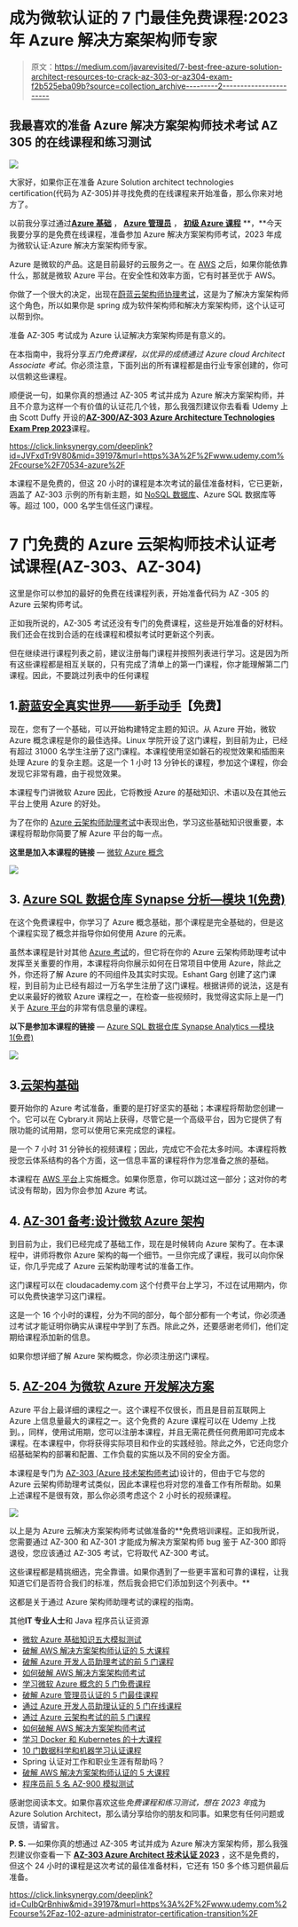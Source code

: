 # 成为微软认证的 7 门最佳免费课程:2023 年 Azure 解决方案架构师专家

> 原文：<https://medium.com/javarevisited/7-best-free-azure-solution-architect-resources-to-crack-az-303-or-az304-exam-f2b525eba09b?source=collection_archive---------2----------------------->

## 我最喜欢的准备 Azure 解决方案架构师技术考试 AZ 305 的在线课程和练习测试

![](img/9850b94ce9aeb3ba5cad2597e57d2fb2.png)

大家好，如果你正在准备 Azure Solution architect technologies certification(代码为 AZ-305)并寻找免费的在线课程来开始准备，那么你来对地方了。

以前我分享过通过[**Azure 基础**](/javarevisited/5-best-azure-fundamentals-courses-to-pass-az-900-certification-exam-in-2020-9e602aea035d) ， [**Azure 管理员**](/javarevisited/7-best-courses-for-az-104-microsoft-azure-administrator-associate-certification-exam-in-2021-7b620d61dcd8) ， [**初级 Azure 课程**](/javarevisited/10-best-microsoft-azure-courses-for-beginners-and-experienced-developers-d41a454834c0) **，**今天我要分享的是免费在线课程，准备参加 Azure 解决方案架构师考试，2023 年成为微软认证:Azure 解决方案架构师专家。

Azure 是微软的产品。这是目前最好的云服务之一。在 [AWS](https://javarevisited.blogspot.com/2020/05/top-5-amazon-web-services-aws-courses-for-beginners-and-experienced-programmers.html) 之后，如果你能依靠什么，那就是微软 Azure 平台。在安全性和效率方面，它有时甚至优于 AWS。

你做了一个很大的决定，出现在[蔚蓝云架构师协理考试](https://javarevisited.blogspot.com/2020/04/how-to-crack-microsoft-azure-solution-architect-exam-az-300.html)，这是为了解决方案架构师这个角色，所以如果你是 spring 成为软件架构师和解决方案架构师，这个认证可以帮到你。

准备 AZ-305 考试成为 Azure 认证解决方案架构师是有意义的。

在本指南中，我将分享*五门免费课程，以优异的成绩通过 Azure cloud Architect Associate 考试*。你必须注意，下面列出的所有课程都是由行业专家创建的，你可以信赖这些课程。

顺便说一句，如果你真的想通过 AZ-305 考试并成为 Azure 解决方案架构师，并且不介意为这样一个有价值的认证花几个钱，那么我强烈建议你去看看 Udemy 上由 Scott Duffy 开设的[**AZ-300/AZ-303 Azure Architecture Technologies Exam Prep 2023**](https://click.linksynergy.com/deeplink?id=JVFxdTr9V80&mid=39197&murl=https%3A%2F%2Fwww.udemy.com%2Fcourse%2F70534-azure%2F)课程。

<https://click.linksynergy.com/deeplink?id=JVFxdTr9V80&mid=39197&murl=https%3A%2F%2Fwww.udemy.com%2Fcourse%2F70534-azure%2F>  

本课程不是免费的，但这 20 小时的课程是本次考试的最佳准备材料，它已更新，涵盖了 AZ-303 示例的所有新主题，如 [NoSQL 数据库](/javarevisited/10-free-online-courses-to-learn-mongodb-and-nosql-942609611664)、Azure SQL 数据库等等。超过 100，000 名学生信任这门课程。

# 7 门免费的 Azure 云架构师技术认证考试课程(AZ-303、AZ-304)

这里是你可以参加的最好的免费在线课程列表，开始准备代码为 AZ -305 的 Azure 云架构师考试。

正如我所说的，AZ-305 考试还没有专门的免费课程，这些是开始准备的好材料。我们还会在找到合适的在线课程和模拟考试时更新这个列表。

但在继续进行课程列表之前，建议注册每门课程并按照列表进行学习。这是因为所有这些课程都是相互关联的，只有完成了清单上的第一门课程，你才能理解第二门课程。因此，不要跳过列表中的任何课程

## 1.[蔚蓝安全真实世界——新手动手](https://click.linksynergy.com/deeplink?id=JVFxdTr9V80&mid=39197&murl=https%3A%2F%2Fwww.udemy.com%2Fcourse%2Fazure-security-real-world-hands-on-for-beginners%2F)【免费】

现在，您有了一个基础，可以开始构建特定主题的知识。从 Azure 开始，微软 Azure 概念课程是你的最佳选择。Linux 学院开设了这门课程，到目前为止，已经有超过 31000 名学生注册了这门课程。本课程使用坚如磐石的视觉效果和插图来处理 Azure 的复杂主题。这是一个 1 小时 13 分钟长的课程，参加这个课程，你会发现它非常有趣，由于视觉效果。

本课程专门讲微软 Azure 因此，它将教授 Azure 的基础知识、术语以及在其他云平台上使用 Azure 的好处。

为了在你的 [Azure 云架构师助理考试](https://javarevisited.blogspot.com/2019/07/top-5-courses-to-crack-azure-architecture-technologies-certification-az-300-exam.html#axzz6E6VuRMsx)中表现出色，学习这些基础知识很重要，本课程将帮助你简要了解 Azure 平台的每一点。

**这里是加入本课程的链接** — [微软 Azure 概念](https://click.linksynergy.com/deeplink?id=JVFxdTr9V80&mid=39197&murl=https%3A%2F%2Fwww.udemy.com%2Fcourse%2Fazure-security-real-world-hands-on-for-beginners%2F)

[![](img/b8ef0b9040e27406ac003d7138b373aa.png)](https://click.linksynergy.com/deeplink?id=JVFxdTr9V80&mid=39197&murl=https%3A%2F%2Fwww.udemy.com%2Fcourse%2Fazure-security-real-world-hands-on-for-beginners%2F)

## 3. [Azure SQL 数据仓库 Synapse 分析—模块 1(免费)](https://click.linksynergy.com/deeplink?id=JVFxdTr9V80&mid=39197&murl=https%3A%2F%2Fwww.udemy.com%2Fcourse%2Fazure-sql-data-warehouse-synapse-analytics-free-version%2F)

在这个免费课程中，你学习了 Azure 概念基础，那个课程是完全基础的，但是这个课程实现了概念并指导你如何使用 Azure 的元素。

虽然本课程是针对其他 [Azure 考试](https://javarevisited.blogspot.com/2020/11/top-10-azure-certifications-you-can-aim.html#axzz6e8hmwujv)的，但它将在你的 Azure 云架构师助理考试中发挥至关重要的作用，本课程将向你展示如何在日常项目中使用 Azure，除此之外，你还将了解 Azure 的不同组件及其实时实现。Eshant Garg 创建了这门课程，到目前为止已经有超过一万名学生注册了这门课程。根据讲师的说法，这是有史以来最好的微软 Azure 课程之一，在检查一些视频时，我觉得这实际上是一门关于 [Azure 平台](https://javarevisited.blogspot.com/2020/09/top-5-courses-to-learn-microsoft-azure.html)的非常有信息量的课程。

**以下是参加本课程的链接** — [Azure SQL 数据仓库 Synapse Analytics —模块 1(免费)](https://click.linksynergy.com/deeplink?id=JVFxdTr9V80&mid=39197&murl=https%3A%2F%2Fwww.udemy.com%2Fcourse%2Fazure-sql-data-warehouse-synapse-analytics-free-version%2F)

[![](img/4b3b87168f26e4e2648309cf66604af7.png)](https://click.linksynergy.com/deeplink?id=CuIbQrBnhiw&mid=39197&murl=https%3A%2F%2Fwww.udemy.com%2Fcourse%2Fazure-sql-data-warehouse-synapse-analytics-free-version%2F)

## 3.[云架构基础](https://www.cybrary.it/course/cloud-architecture-foundations/)

要开始你的 Azure 考试准备，重要的是打好坚实的基础；本课程将帮助您创建一个。它可以在 Cybrary.it 网站上获得，尽管它是一个高级平台，因为它提供了有限功能的试用期，您可以使用它来完成您的课程。

是一个 7 小时 31 分钟长的视频课程；因此，完成它不会花太多时间。本课程将教授您云体系结构的各个方面，这一信息丰富的课程将作为您准备之旅的基础。

本课程在 [AWS 平台](https://www.java67.com/2020/08/top-5-free-courses-to-pass-aws-developer-associate-certification.html)上实施概念。如果你愿意，你可以跳过这一部分；这对你的考试没有帮助，因为你会参加 Azure 考试。

## 4. [AZ-301 备考:设计微软 Azure 架构](https://cloudacademy.com/learning-paths/az-301-exam-preparation-designing-a-microsoft-azure-architecture-390/)

到目前为止，我们已经完成了基础工作，现在是时候转向 Azure 架构了。在本课程中，讲师将教你 Azure 架构的每一个细节。一旦你完成了课程，我可以向你保证，你几乎完成了 Azure 云架构助理考试的准备工作。

这门课程可以在 cloudacademy.com 这个付费平台上学习，不过在试用期内，你可以免费快速学习这门课程。

这是一个 16 个小时的课程，分为不同的部分，每个部分都有一个考试，你必须通过考试才能证明你确实从课程中学到了东西。除此之外，还要感谢老师们，他们定期给课程添加新的信息。

如果你想详细了解 Azure 架构概念，你必须注册这门课程。

## 5. [AZ-204 为微软 Azure 开发解决方案](https://click.linksynergy.com/deeplink?id=JVFxdTr9V80&mid=39197&murl=https%3A%2F%2Fwww.udemy.com%2Fcourse%2Faz-204-free-training%2F)

Azure 平台上最详细的课程之一。这个课程不仅很长，而且是目前互联网上 Azure 上信息量最大的课程之一。这个免费的 Azure 课程可以在 Udemy 上找到。，同样，使用试用期，您可以注册本课程，并且无需花费任何费用即可完成本课程。在本课程中，你将获得实际项目和作业的实践经验。除此之外，它还向您介绍基础架构的部署和配置、工作负载的实施以及不同的安全方面。

本课程是专门为 [AZ-303 (Azure 技术架构师考试](https://javarevisited.blogspot.com/2019/07/top-5-courses-to-crack-azure-architecture-technologies-certification-az-300-exam.html))设计的，但由于它与您的 Azure 云架构师助理考试类似，因此本课程也将对您的准备工作有所帮助。如果上述课程不是很有效，那么你必须考虑这个 2 小时长的视频课程。

[![](img/a841863884e2726446c5278821431ad1.png)](https://click.linksynergy.com/deeplink?id=JVFxdTr9V80&mid=39197&murl=https%3A%2F%2Fwww.udemy.com%2Fcourse%2Faz-204-free-training%2F)

以上是为 Azure 云解决方案架构师考试做准备的**免费培训课程。正如我所说，您需要通过 AZ-300 和 AZ-301 才能成为解决方案架构师 bug 鉴于 AZ-300 即将退役，您应该通过 AZ-305 考试，它将取代 AZ-300 考试。

这些课程都是精挑细选，完全靠谱。如果你遇到了一些更丰富和可靠的课程，让我知道它们是否符合我们的标准，然后我会把它们添加到这个列表中。**

这都是关于通过 Azure 架构师助理考试的课程的指南。

其他**IT 专业人士**和 Java 程序员认证资源

*   [微软 Azure 基础知识五大模拟测试](https://javarevisited.blogspot.com/2020/02/top-5-AZ-900-exam-Azure-Fundamentals-certification-practice-tests-and-mock-exams-to.html)
*   [破解 AWS 解决方案架构师认证的 5 大课程](https://javarevisited.blogspot.com/2019/05/top-5-courses-to-crack-aws-solutions-architect-associate-certification-exam-SAA-C01.html#axzz5rHwAwycj)
*   [破解 Azure 开发人员助理考试的前 5 门课程](https://javarevisited.blogspot.com/2020/06/top-5-course-to-crack-Microsoft-Azure-Developer-Certification-Exam-AZ-203.html)
*   [如何破解 AWS 解决方案架构师考试](https://javarevisited.blogspot.com/2019/08/how-to-crack-aws-certified-solution-architect-exam.html)
*   [学习微软 Azure 概念的 5 门免费课程](https://www.java67.com/2020/07/5-free-courses-to-learn-microsoft-azure-cloud.html)
*   [破解 Azure 管理员认证的 5 门最佳课程](https://javarevisited.blogspot.com/2020/06/top-5-course-to-become-microsoft-azure-administrator-certification-exam.html)
*   [通过 Azure 开发人员助理认证的 5 门在线课程](https://javarevisited.blogspot.com/2020/06/top-5-course-to-crack-Microsoft-Azure-Developer-Certification-Exam-AZ-203.html)
*   [通过 Azure 云架构考试的前 5 门课程](https://javarevisited.blogspot.com/2019/07/top-5-courses-to-crack-azure-architecture-technologies-certification-az-300-exam.html)
*   [如何破解 AWS 解决方案架构师考试](https://javarevisited.blogspot.com/2019/08/how-to-crack-aws-certified-solution-architect-exam.html)
*   [学习 Docker 和 Kubernetes 的十大课程](https://dev.to/javinpaul/top-10-courses-to-learn-docker-and-kubernetes-for-programmers-4lg0)
*   [10 门数据科学和机器学习认证课程](https://dev.to/javinpaul/10-data-science-and-machine-learning-courses-for-programmers-looking-to-switch-career-57kd)
*   Spring 认证对工作和职业生涯有帮助吗？
*   [破解 AWS 解决方案架构师认证的 5 大课程](https://javarevisited.blogspot.com/2019/05/top-5-courses-to-crack-aws-solutions-architect-associate-certification-exam-SAA-C01.html#axzz5rHwAwycj)
*   [程序员前 5 名 AZ-900 模拟测试](https://javarevisited.blogspot.com/2020/02/top-5-AZ-900-exam-Azure-Fundamentals-certification-practice-tests-and-mock-exams-to.html)

感谢您阅读本文。如果你喜欢这些*免费课程和练习测试，想在 2023 年*成为 Azure Solution Architect，那么请分享给你的朋友和同事。如果您有任何问题或反馈，请留言。

**P. S.** —如果你真的想通过 AZ-305 考试并成为 Azure 解决方案架构师，那么我强烈建议你查看一下 [**AZ-303 Azure Architect 技术认证 2023**](https://click.linksynergy.com/deeplink?id=CuIbQrBnhiw&mid=39197&murl=https%3A%2F%2Fwww.udemy.com%2Fcourse%2Faz-102-azure-administrator-certification-transition%2F) ，这不是免费的，但这个 24 小时的课程是这次考试的最佳准备材料，它还有 150 多个练习题供最后准备。

<https://click.linksynergy.com/deeplink?id=CuIbQrBnhiw&mid=39197&murl=https%3A%2F%2Fwww.udemy.com%2Fcourse%2Faz-102-azure-administrator-certification-transition%2F> 